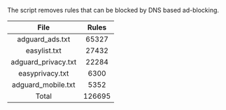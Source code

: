 The script removes rules that can be blocked by DNS based ad-blocking.


| File | Rules |
|:----:|:-----:|
| adguard_ads.txt | 65327 |
| easylist.txt | 27432 |
| adguard_privacy.txt | 22284 |
| easyprivacy.txt | 6300 |
| adguard_mobile.txt | 5352 |
| Total | 126695 |